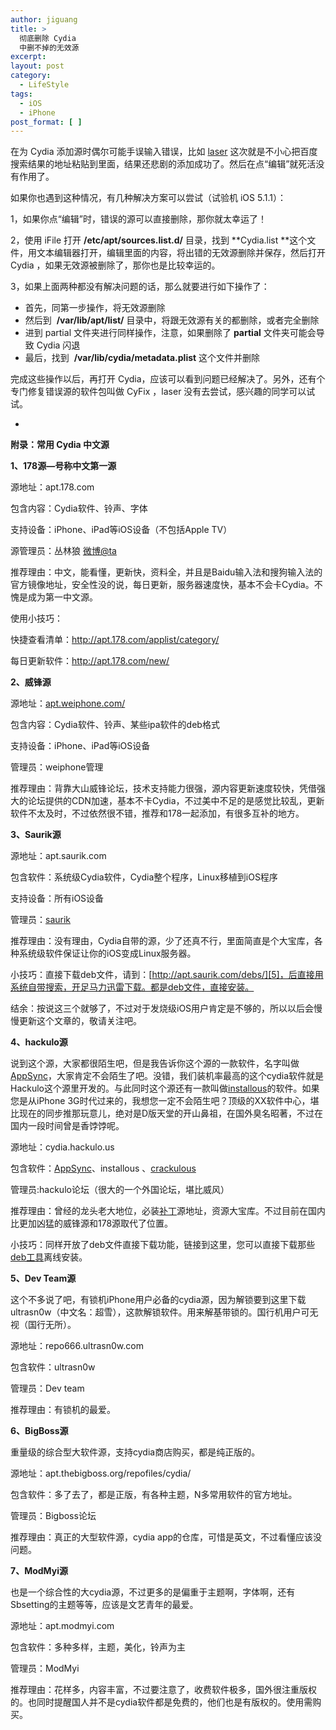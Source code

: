 ```yaml
---
author: jiguang
title: >
  彻底删除 Cydia
  中删不掉的无效源
excerpt:
layout: post
category:
  - LifeStyle
tags:
  - iOS
  - iPhone
post_format: [ ]
---
```

在为 Cydia 添加源时偶尔可能手误输入错误，比如 [laser][1] 这次就是不小心把百度搜索结果的地址粘贴到里面，结果还悲剧的添加成功了。然后在点“编辑”就死活没有作用了。

如果你也遇到这种情况，有几种解决方案可以尝试（试验机 iOS 5.1.1）：

1，如果你点“编辑”时，错误的源可以直接删除，那你就太幸运了！

2，使用 iFile 打开 **/etc/apt/sources.list.d/** 目录，找到 **Cydia.list **这个文件，用文本编辑器打开，编辑里面的内容，将出错的无效源删除并保存，然后打开 Cydia ，如果无效源被删除了，那你也是比较幸运的。

3，如果上面两种都没有解决问题的话，那么就要进行如下操作了：

*   首先，同第一步操作，将无效源删除
*   然后到  **/var/lib/apt/list/** 目录中，将跟无效源有关的都删除，或者完全删除
*   进到 partial 文件夹进行同样操作，注意，如果删除了 **partial** 文件夹可能会导致 Cydia 闪退
*   最后，找到  **/var/lib/cydia/metadata.plist** 这个文件并删除

完成这些操作以后，再打开 Cydia，应该可以看到问题已经解决了。另外，还有个专门修复错误源的软件包叫做 CyFix ，laser 没有去尝试，感兴趣的同学可以试试。

-

**附录：常用 Cydia 中文源**

**1、178源—号称中文第一源**

源地址：apt.178.com

包含内容：Cydia软件、铃声、字体

支持设备：iPhone、iPad等iOS设备（不包括Apple TV）

源管理员：丛林狼 [微博@ta][2]

推荐理由：中文，能看懂，更新快，资料全，并且是Baidu输入法和搜狗输入法的官方镜像地址，安全性没的说，每日更新，服务器速度快，基本不会卡Cydia。不愧是成为第一中文源。

使用小技巧：

快捷查看清单：<http://apt.178.com/applist/category/>

每日更新软件：<http://apt.178.com/new/>

**2、威锋源**

源地址：[apt.weiphone.com/][3]

包含内容：Cydia软件、铃声、某些ipa软件的deb格式

支持设备：iPhone、iPad等iOS设备

管理员：weiphone管理

推荐理由：背靠大山威锋论坛，技术支持能力很强，源内容更新速度较快，凭借强大的论坛提供的CDN加速，基本不卡Cydia，不过美中不足的是感觉比较乱，更新软件不太及时，不过依然很不错，推荐和178一起添加，有很多互补的地方。

**3、Saurik源**

源地址：apt.saurik.com

包含软件：系统级Cydia软件，Cydia整个程序，Linux移植到iOS程序

支持设备：所有iOS设备

管理员：[saurik][4]

推荐理由：没有理由，Cydia自带的源，少了还真不行，里面简直是个大宝库，各种系统级软件保证让你的iOS变成Linux服务器。

小技巧：直接下载deb文件，请到：[http://apt.saurik.com/debs/][5]，后直接用系统自带搜索，开足马力迅雷下载。都是deb文件，直接安装。

结余：按说这三个就够了，不过对于发烧级iOS用户肯定是不够的，所以以后会慢慢更新这个文章的，敬请关注吧。

**4、hackulo源**

说到这个源，大家都很陌生吧，但是我告诉你这个源的一款软件，名字叫做[AppSync][6]，大家肯定不会陌生了吧。没错，我们装机率最高的这个cydia软件就是Hackulo这个源里开发的。与此同时这个源还有一款叫做[installous][7]的软件。如果您是从iPhone 3G时代过来的，我想您一定不会陌生吧？顶级的XX软件中心，堪比现在的同步推那玩意儿，绝对是D版天堂的开山鼻祖，在国外臭名昭著，不过在国内一段时间曾是香饽饽呢。

源地址：cydia.hackulo.us

包含软件：[AppSync][8]、installous 、[crackulous][9]

管理员:hackulo论坛（很大的一个外国论坛，堪比威风）

推荐理由：曾经的龙头老大地位，必装[补丁][10]源地址，资源大宝库。不过目前在国内比更加凶猛的威锋源和178源取代了位置。

小技巧：同样开放了deb文件直接下载功能，链接到这里，您可以直接下载那些[deb工具][11]离线安装。

**5、Dev Team源**

这个不多说了吧，有锁机iPhone用户必备的cydia源，因为解锁要到这里下载ultrasn0w（中文名：超雪），这款解锁软件。用来解基带锁的。国行机用户可无视（国行无所）。

源地址：repo666.ultrasn0w.com

包含软件：ultrasn0w

管理员：Dev team

推荐理由：有锁机的最爱。

**6、BigBoss源**

重量级的综合型大软件源，支持cydia商店购买，都是纯正版的。

源地址：apt.thebigboss.org/repofiles/cydia/

包含软件：多了去了，都是正版，有各种主题，N多常用软件的官方地址。

管理员：Bigboss论坛

推荐理由：真正的大型软件源，cydia app的仓库，可惜是英文，不过看懂应该没问题。

**7、ModMyi源**

也是一个综合性的大cydia源，不过更多的是偏重于主题啊，字体啊，还有Sbsetting的主题等等，应该是文艺青年的最爱。

源地址：apt.modmyi.com

包含软件：多种多样，主题，美化，铃声为主

管理员：ModMyi

推荐理由：花样多，内容丰富，不过要注意了，收费软件极多，国外很注重版权的。也同时提醒国人并不是cydia软件都是免费的，他们也是有版权的。使用需购买。

 [1]: http://jiguang.github.com "姬光"
 [2]: http://weibo.com/178apt?s=6cm7D0
 [3]: http://apt.weiphone.com/ "http://apt.weiphone.com/"
 [4]: http://www.saurik.com/
 [5]: http://apt.saurik.com/debs/ "http://apt.saurik.com/debs/"
 [6]: http://www.52cydia.com/cydia-course/www.52cydia.com/debs/55.html
 [7]: http://cydia.hackulo.us/installous-4.3.deb
 [8]: http://www.52cydia.com/debs/145.html "AppSync 5+"
 [9]: http://cydia.hackulo.us/crackulous-1.0.0.5.deb
 [10]: http://www.52cydia.com/tag/patch/ "更多有关补丁的Cydia插件"
 [11]: http://cydia.hackulo.us/